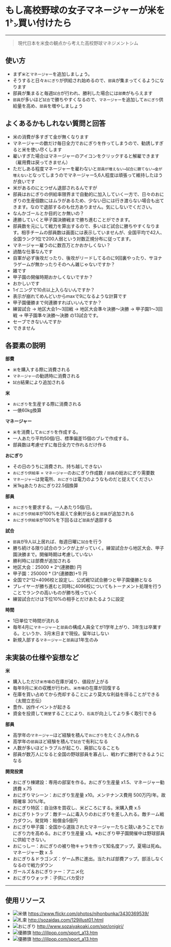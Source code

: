 # もし高校野球の女子マネージャーが米を1㌧買い付けたら

----

> 現代日本を米食の観点から考えた高校野球マネジメントシム

## 使い方

* まず`米`と`マネージャー`を追加しましょう。
* そうすると日々`おにぎり`が供給され始めるので、`部員`が集まってくるようになります
* 部員が集まると毎週`試合`が行われ、勝利した場合には`部費`がもらえます
* `部員`が多いほど`試合`で勝ちやすくなるので、`マネージャー`を追加して`おにぎり`供給量を高め、`部員`を増やしましょう

## よくあるかもしれない質問と回答

* 米の消費が多すぎて金が無くなります
 * マネージャーの数だけ毎日全力でおにぎりを作ってしまうので、勧誘しすぎると米を使い尽くします
 * 雇いすぎた場合はマネージャーのアイコンをクリックすると解雇できます（雇用費は戻ってきません）
 * ただしある程度マネージャーを雇わないと`部員が増えない→試合に勝てない→金が増えない`となってしまうのでマネージャー5,6人程度は頑張って維持したほうが良いです
* 米があるのにとつぜん退部されるんですが
 * 部員はおにぎりの供給率限界まで自動的に加入していく一方で、日々のおにぎりの生産個数にはムラがあるため、少ない日には行き渡らない場合も出てきます。なので退部するのも仕方ありません。気にしないでください。
* なんかゴールとか目的とか無いの？
 * 連勝していくと甲子園決勝戦まで勝ち進むことができます。
 * 部員数を元にして戦力を算出するので、多いほど試合に勝ちやすくなります。相手チームの部員数は画面には表示していませんが、全国平均で42人、全国ランク1位で200人弱という対数正規分布に従ってます。
* マネージャー雇うのに数百万とかおかしくない？
 * 過酷な仕事なんです
* 自軍が必ず後攻だったり、後攻がリードしてるのに9回裏やったり、サヨナラゲームが無かったりそのへん雑じゃないですか？
 * 雑です
* 甲子園の開催時期おかしくないですか？
 * おかしいです
* 1イニングで10点以上入らないんですか？
 * 表示が崩れてめんどいからmaxで9になるような計算です
* 甲子園優勝まで何連勝すればいいんですか？
 * 練習試合 → 地区大会1〜3回戦 → 地区大会準々決勝〜決勝 → 甲子園1〜3回戦 → 甲子園準々決勝〜決勝 の13試合です。
* セーブできないんですか
 * できません

## 各要素の説明

**部費**

* `米`を購入する際に消費される
* `マネージャー`の勧誘時に消費される
* `試合`結果により追加される

**米**

* `おにぎり`を生産する際に消費される
* 一俵60kg換算

**マネージャー**

* `米`を消費して`おにぎり`を作成する。
* 一人あたり平均50個/日、標準偏差15個のブレで作成する。
* 部員数は考慮せずに毎日全力で作れるだけ作る

**おにぎり**

* その日のうちに消費され、持ち越しできない
* `おにぎり供給率` = `マネージャー`のおにぎり作成数 / `部員`の総おにぎり需要数
* `マネージャー`は発電所、`おにぎり`は電力のようなものだと捉えてください
* 米1kgあたりおにぎり22.5個換算

**部員**

* `おにぎり`を要求する。一人あたり5個/日。
* `おにぎり供給率`が100%を超えて余剰が出ると`部員`が追加される
* `おにぎり供給率`が100%を下回るほど`部員`が退部する

**試合**

* `部員`が9人以上居れば、毎週日曜に`試合`を行う
* 勝ち続ける限り試合のランクが上がっていく。練習試合から地区大会、甲子園決勝まで。開催時期は考慮していない
* 勝利時には部費が追加される
 * 地区大会：25000 * 2^(連勝数) 円
 * 甲子園：250000 * (3^(連勝数)+1) 円
* 全国で2^12=4096校と設定し、公式戦12試合勝つと甲子園優勝となる
* プレイヤーが勝ち進むと同時に4096校についてもトーナメント処理を行うことでランクの高いものが勝ち残っていく
* 練習試合だけは下位10%の相手とだけあたるように設定

**時間**

* 1日単位で時間が流れる
* 毎年4月に`マネージャー`と`部員`の構成人員全てが1学年上がり、3年生は卒業する。というか、3月末日まで現役。留年はしない
* 新規入部する`マネージャー`と`部員`は1年生のみ

## 未実装の仕様や妄想など

**米**

* 購入しただけ`米市場`の在庫が減り、値段が上がる
* 毎年9月に米の収穫が行われ、`米市場`の在庫が回復する
* 在庫を買い占めてから売却することにより莫大な利益を得ることができる（太閤立志伝）
* 豊作、凶作イベントが起きる
* 資金を投資して`開墾`することにより、`石高`が向上してより多く取引できる

**部員**

* 高学年の`マネージャー`ほど経験を積んで`おにぎり`をたくさん作れる
* 高学年の`部員`ほど経験を積んで`試合`で有利になる
* 人数が多いほどトラブルが起こり、廃部になることも
* 部員が数万人になると全国の野球部員を寡占し、戦わずに勝利できるようになる

**開発投資**

* おにぎり棟建設：専用の部室を作る。おにぎり生産量 x1.5、マネージャー勧誘費 x.75
* おにぎりマシーン：おにぎり生産量 x10。メンテナンス費用 500万円/年。故障確率 30%/年。
* おにぎり特区：自治体を買収し、米どころにする。米購入費 x.5
* おにぎりトラップ：敵チームに毒入りのおにぎりを差し入れる。敵チーム戦力ダウン。発覚時：賠償金5億円
* おにぎり甲子園：全国から選抜されたマネージャーたちと競いあうことでおにぎり力を高める。おにぎり生産量 x3。※おにぎり甲子園開催中は野球部員に供給できない。
* おにっしー：おにぎりの被り物キャラを作って知名度アップ。夏場は死ぬ。マネージャー数 x .5
* おにぎり＆ドラゴンズ：ゲーム界に進出。当たれば部費アップ。部活しなくなるので戦力ダウン
* ガールズ＆おにぎりァー：アニメ化
* おにぎりウォッチ：子供にバカ受け

----

## 使用リソース
* ![米俵](assets/images/rice_bale.jpg) https://www.flickr.com/photos/nihonbunka/3430369539/
* ![札束](assets/images/money.png) http://sozaidas.com/129illust01.html
* ![おにぎり](assets/images/onigiri-2.png) http://www.sozaiyakoaki.com/spr/onigiri/
* ![優勝旗](assets/images/t_trophy_a13.jpg) http://illpop.com/sport_a13.htm
* ![優勝旗](assets/images/t_trophy_a14.jpg) http://illpop.com/sport_a13.htm
